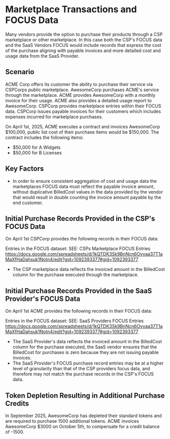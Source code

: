 # Marketplace Transactions and FOCUS Data

Many vendors provide the option to purchase their products through a CSP marketplace or other marketplace. In this case both the CSP's FOCUS data and the SaaS Vendors FOCUS would include records that express the cost of the purchase aligning with payable invoices and more detailed cost and usage data from the SaaS Provider.

## Scenario

ACME Corp offers its customer the ability to purchase their service via CSPCorps public marketplace. AwesomeCorp purchases ACME's service through the marketplace. ACME provides AwesomeCorp with a monthly invoice for their usage. ACME also provides a detailed usage report to AwesomeCorp. CSPCorp provides marketplace entries within their FOCUS data. CSPCorp issues payable invoices for their customers which includes expenses incurred for marketplace purchases.

On April 1st, 2025, ACME executes a contract  and invoices AwesomeCorp $100,000, public list cost of their purchase items would be $150,000.
The contract includes the following items:
- $50,000 for A Widgets
- $50,000 for B Licenses

## Key Factors
- In order to ensure consistent aggregation of cost and usage data the marketplaces FOCUS data must reflect the payable invoice amount, without duplicative BilledCost values in the data provided by the vendor that would result in double counting the invoice amount payable by the end customer.


## Initial Purchase Records Provided in the CSP's FOCUS Data
On April 1st CSPCorp provides the following records in their FOCUS data:

Entries in the FOCUS dataset:
SEE: CSPs Marketplace FOCUS Entries https://docs.google.com/spreadsheets/d/1kQTDK3Sk9BnNcn6Ovyaa37T1aMaXfHaDahsuk1Notn4/edit?gid=1092393377#gid=1092393377

- The CSP marketplace data reflects the invoiced amount in the BilledCost column for the purchase executed through the marketplace.

## Initial Purchase Records Provided in the SaaS Provider's FOCUS Data
On April 1st ACME provides the following records in their FOCUS data:

Entries in the FOCUS dataset:
SEE: SaaS Providers FOCUS Entries  https://docs.google.com/spreadsheets/d/1kQTDK3Sk9BnNcn6Ovyaa37T1aMaXfHaDahsuk1Notn4/edit?gid=1092393377#gid=1092393377

- The SaaS Provider's data reflects the invoiced amount in the BilledCost column for the purchase executed, the SaaS vendor ensures that the BilledCost for purchases is zero because they are not issuing payable invoices. 
- The SaaS Provider's FOCUS purchase record entries may be at a higher level of granularity than that of the CSP providers focus data, and therefore may not match the purchase records in the CSP's FOCUS data.

## Token Depletion Resulting in Additional Purchase Credits
In September 2025, AwesomeCorp has depleted their standard tokens and are required to purchase 1500 additional tokens. ACME invoices AwesomeCorp $3000 on October 5th, to compensate for a credit balance of -1500. 

